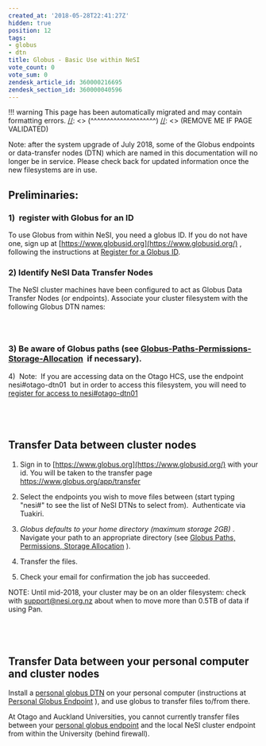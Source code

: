 ```yaml
---
created_at: '2018-05-28T22:41:27Z'
hidden: true
position: 12
tags:
- globus
- dtn
title: Globus - Basic Use within NeSI
vote_count: 0
vote_sum: 0
zendesk_article_id: 360000216695
zendesk_section_id: 360000040596
---
```




[//]: <> (REMOVE ME IF PAGE VALIDATED)
[//]: <> (vvvvvvvvvvvvvvvvvvvv)
!!! warning
    This page has been automatically migrated and may contain formatting errors.
[//]: <> (^^^^^^^^^^^^^^^^^^^^)
[//]: <> (REMOVE ME IF PAGE VALIDATED)

Note: after the system upgrade of July 2018, some of the Globus
endpoints or data-transfer nodes (DTN) which are named in this
documentation will no longer be in service. Please check back for
updated information once the new filesystems are in use.

## Preliminaries:

### 1)  register with Globus for an ID

To use Globus from within NeSI, you need a globus ID. If you do not have
one, sign up at [https://www.globusid.org](https://www.globusid.org/) ,
following the instructions at [Register for a Globus
ID](#Globus-BasicUse-Registration).

### 2) Identify NeSI Data Transfer Nodes

The NeSI cluster machines have been configured to act as Globus Data
Transfer Nodes (or endpoints). Associate your cluster filesystem with
the following Globus DTN names:

###  

### 3) Be aware of Globus paths (see [Globus-Paths-Permissions-Storage-Allocation](https://support.nesi.org.nz/hc/en-gb/articles/360000216815-Globus-Paths-Permissions-Storage-Allocation)  if necessary).

4)  Note:  If you are accessing data on the Otago HCS, use the endpoint
nesi#otago-dtn01  but in order to access this filesystem, you will need
to [register for access to
nesi#otago-dtn01](https://www.otago.ac.nz/its/forms/otago604826.html)

##  

## Transfer Data between cluster nodes

1.  Sign in to [https://www.globus.org](https://www.globusid.org/) with
    your id. You will be taken to the transfer page
    <https://www.globus.org/app/transfer>

2.  Select the endpoints you wish to move files between (start typing
    "nesi#" to see the list of NeSI DTNs to select from).  Authenticate
    via Tuakiri.    

3.  *Globus defaults to your home directory (maximum storage 2GB)* .
    Navigate your path to an appropriate directory (see [Globus Paths,
    Permissions, Storage
    Allocation](https://support.nesi.org.nz/hc/en-gb/articles/360000216815)
    ).

4.  Transfer the files.

5.  Check your email for confirmation the job has succeeded.

NOTE: Until mid-2018, your cluster may be on an older filesystem: check
with <support@nesi.org.nz> about when to move more than 0.5TB of data if
using Pan.

##  

## Transfer Data between your personal computer and cluster nodes

Install a [personal globus
DTN](https://nznesi.atlassian.net/wiki/spaces/nesiproj/pages/104955907/Personal+Globus+Endpoint)
on your personal computer (instructions at [Personal Globus
Endpoint](https://nznesi.atlassian.net/wiki/spaces/nesiproj/pages/104955907/Personal+Globus+Endpoint)
), and use globus to transfer files to/from there.

At Otago and Auckland Universities, you cannot currently transfer files
between your [personal globus
endpoint](https://nznesi.atlassian.net/wiki/spaces/nesiproj/pages/104955907/Personal+Globus+Endpoint)
and the local NeSI cluster endpoint from within the University (behind
firewall).
